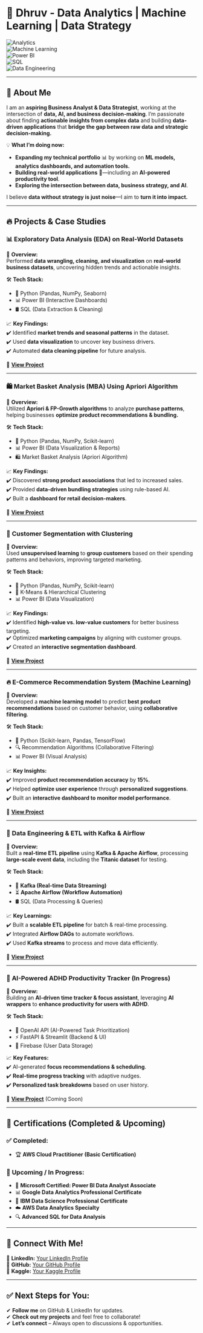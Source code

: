 # 🚀 Dhruv - Data Analytics | Machine Learning | Data Strategy  

![Analytics](https://img.shields.io/badge/Data-Analytics-informational?style=flat&logo=python&logoColor=white&color=blue)  
![Machine Learning](https://img.shields.io/badge/Machine%20Learning-Modeling-orange?style=flat&logo=tensorflow)  
![Power BI](https://img.shields.io/badge/Power%20BI-Data%20Visualization-yellow?style=flat&logo=powerbi)  
![SQL](https://img.shields.io/badge/SQL-Database-blue?style=flat&logo=postgresql)  
![Data Engineering](https://img.shields.io/badge/Data%20Engineering-Kafka%20%7C%20Airflow-lightgrey?style=flat&logo=apache)  

---

## 🌟 **About Me**  

I am an **aspiring Business Analyst & Data Strategist**, working at the intersection of **data, AI, and business decision-making**. I’m passionate about finding **actionable insights from complex data** and building **data-driven applications** that **bridge the gap between raw data and strategic decision-making.**  

💡 **What I’m doing now:**  
- **Expanding my technical portfolio** 📊 by working on **ML models, analytics dashboards, and automation tools.**  
- **Building real-world applications** 🚀—including an **AI-powered productivity tool**.  
- **Exploring the intersection between data, business strategy, and AI**.  

I believe **data without strategy is just noise**—I aim to **turn it into impact.**  

---

## 🔥 **Projects & Case Studies**  

### 📊 **Exploratory Data Analysis (EDA) on Real-World Datasets**  
🚀 **Overview:**  
Performed **data wrangling, cleaning, and visualization** on **real-world business datasets**, uncovering hidden trends and actionable insights.  

🛠 **Tech Stack:**  
- 🐍 Python (Pandas, NumPy, Seaborn)  
- 📊 Power BI (Interactive Dashboards)  
- 🛢️ SQL (Data Extraction & Cleaning)  

📈 **Key Findings:**  
✔️ Identified **market trends and seasonal patterns** in the dataset.  
✔️ Used **data visualization** to uncover key business drivers.  
✔️ Automated **data cleaning pipeline** for future analysis.  

🔗 **[View Project](GitHub-Link)**  

---

### 🛍️ **Market Basket Analysis (MBA) Using Apriori Algorithm**  
🚀 **Overview:**  
Utilized **Apriori & FP-Growth algorithms** to analyze **purchase patterns**, helping businesses **optimize product recommendations & bundling.**  

🛠 **Tech Stack:**  
- 🐍 Python (Pandas, NumPy, Scikit-learn)  
- 📊 Power BI (Data Visualization & Reports)  
- 🛍️ Market Basket Analysis (Apriori Algorithm)  

📈 **Key Findings:**  
✔️ Discovered **strong product associations** that led to increased sales.  
✔️ Provided **data-driven bundling strategies** using rule-based AI.  
✔️ Built a **dashboard for retail decision-makers**.  

🔗 **[View Project](GitHub-Link)**  

---

### 🎯 **Customer Segmentation with Clustering**  
🚀 **Overview:**  
Used **unsupervised learning** to **group customers** based on their spending patterns and behaviors, improving targeted marketing.  

🛠 **Tech Stack:**  
- 🐍 Python (Pandas, NumPy, Scikit-learn)  
- 🎯 K-Means & Hierarchical Clustering  
- 📊 Power BI (Data Visualization)  

📈 **Key Findings:**  
✔️ Identified **high-value vs. low-value customers** for better business targeting.  
✔️ Optimized **marketing campaigns** by aligning with customer groups.  
✔️ Created an **interactive segmentation dashboard**.  

🔗 **[View Project](GitHub-Link)**  

---

### 🔥 **E-Commerce Recommendation System (Machine Learning)**  
🚀 **Overview:**  
Developed a **machine learning model** to predict **best product recommendations** based on customer behavior, using **collaborative filtering**.  

🛠 **Tech Stack:**  
- 🤖 Python (Scikit-learn, Pandas, TensorFlow)  
- 🔍 Recommendation Algorithms (Collaborative Filtering)  
- 📊 Power BI (Visual Analysis)  

📈 **Key Insights:**  
✔️ Improved **product recommendation accuracy** by **15%**.  
✔️ Helped **optimize user experience** through **personalized suggestions**.  
✔️ Built an **interactive dashboard to monitor model performance**.  

🔗 **[View Project](GitHub-Link)**  

---

### 🚂 **Data Engineering & ETL with Kafka & Airflow**  
🚀 **Overview:**  
Built a **real-time ETL pipeline** using **Kafka & Apache Airflow**, processing **large-scale event data**, including the **Titanic dataset** for testing.  

🛠 **Tech Stack:**  
- 📡 **Kafka (Real-time Data Streaming)**  
- ⏳ **Apache Airflow (Workflow Automation)**  
- 🛢️ SQL (Data Processing & Queries)  

📈 **Key Learnings:**  
✔️ Built a **scalable ETL pipeline** for batch & real-time processing.  
✔️ Integrated **Airflow DAGs** to automate workflows.  
✔️ Used **Kafka streams** to process and move data efficiently.  

🔗 **[View Project](GitHub-Link)**  

---

### 🧠 **AI-Powered ADHD Productivity Tracker (In Progress)**  
🚀 **Overview:**  
Building an **AI-driven time tracker & focus assistant**, leveraging **AI wrappers** to **enhance productivity for users with ADHD**.  

🛠 **Tech Stack:**  
- 🤖 OpenAI API (AI-Powered Task Prioritization)  
- ⚡ FastAPI & Streamlit (Backend & UI)  
- 📡 Firebase (User Data Storage)  

📈 **Key Features:**  
✔️ AI-generated **focus recommendations & scheduling**.  
✔️ **Real-time progress tracking** with adaptive nudges.  
✔️ **Personalized task breakdowns** based on user history.  

🔗 **[View Project](GitHub-Link)** (Coming Soon)  

---

## 📜 **Certifications (Completed & Upcoming)**  

### ✅ **Completed:**  
- 🏆 **AWS Cloud Practitioner (Basic Certification)**  

### 🚀 **Upcoming / In Progress:**  
- 🎯 **Microsoft Certified: Power BI Data Analyst Associate**  
- 📊 **Google Data Analytics Professional Certificate**  
- 🤖 **IBM Data Science Professional Certificate**  
- ☁️ **AWS Data Analytics Specialty**  
- 🔍 **Advanced SQL for Data Analysis**  

---

## 🤝 **Connect With Me!**  

🔗 **LinkedIn:** [Your LinkedIn Profile](www.linkedin.com/in/dhruv-kumar-a54a2916b)  
🔗 **GitHub:** [Your GitHub Profile](https://github.com/yourprofile)  
🔗 **Kaggle:** [Your Kaggle Profile](https://www.kaggle.com/yourprofile)  

---

## ✅ **Next Steps for You:**  
✔ **Follow me** on GitHub & LinkedIn for updates.  
✔ **Check out my projects** and feel free to collaborate!  
✔ **Let’s connect** – Always open to discussions & opportunities.  
